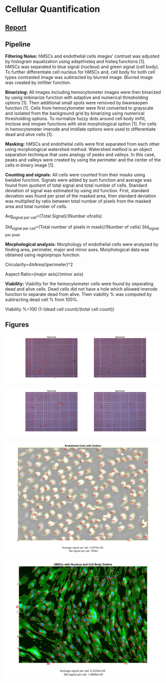 # Cellular Quantification

## [Report](Tech%20Report%203.pdf)

## Pipeline
**Filtering Noise:** hMSCs and endothelial cells images’ contrast was adjusted by histogram equalization using adapthisteq and histeq functions [1]. hMSCs was separated to blue signal (nucleus) and green signal (cell body). To further differentiate cell nucleus for hMSCs and, cell body for both cell types contrasted image was subtracted by blurred image. Blurred image was created by imfilter function. 

**Binarizing:** All images including hemocytometer images were then binarized by using imbinarize function with adaptive and numerical thresholding options [1]. Then additional small spots were removed by bwareaopen function [1]. Cells from hemocytometer were first converted to grayscale and isolated from the background grid by binarizing using numerical thresholding options. To normalize fuzzy dots around cell body imfill, imclose and imopen functions with strel morphological option [1]. For cells in hemocytemeter imerode and imdilate options were used to differentiate dead and alive cells [1].

**Masking:** hMSCs and endothelial cells were first separated from each other using morphological watershed method. Watershed method is an object separation technique that uses analogy of peaks and valleys. In this case, peaks and valleys were created by using the perimeter and the center of the cells in binary image [1]. 

**Counting and signals:** All cells were counted from their masks using bwlabel function. Signals were added by sum function and average was found from quotient of total signal and total number of cells. Standard deviation of signal was estimated by using std function. First, standard deviation was found per pixel of the masked area, then standard deviation was multiplied by ratio between total number of pixels from the masked area and total number of cells.

Avg<sub>signal per cell</sub>=(Total Signal)/(Number ofcells)

Std<sub>signal per cell</sub>=(Total number of pixels in mask)/(Number of cells) Std<sub>signal per pixel</sub>

**Morphological analysis:** Morphology of endothelial cells were analyzed by finding area, perimeter, major and minor axes. Morphological data was obtained using regionprops function.

Circularity=4πArea/(perimeter)^2 

Aspect Ratio=(major axis)/(minor axis)  

**Viability:** Viability for the hemocytometer cells were found by separating dead and alive cells. Dead cells did not have a hole which allowed imerode function to separate dead from alive. Then viability % was computed by subtracting dead cell % from 100%. 

Viability %=100 (1-(dead cell count)/(total cell count)) 



## Figures
![](CytometerCountLarge.jpg)

![](CytometerCountFull.jpg)

![](endothelial.jpg)

![](hMSCs.jpg)
